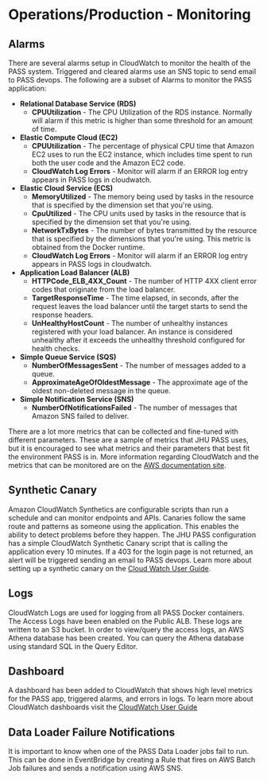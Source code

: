 # Operations/Production - Monitoring

## Alarms
There are several alarms setup in CloudWatch to monitor the health of the PASS system. Triggered and cleared alarms use
an SNS topic to send email to PASS devops. The following are a subset of Alarms to monitor the PASS application:

* **Relational Database Service (RDS)**
  * **CPUUtilization** - The CPU Utilization of the RDS instance. Normally will alarm if this metric is higher
    than some threshold for an amount of time.
* **Elastic Compute Cloud (EC2)**
  * **CPUUtilization** - The percentage of physical CPU time that Amazon EC2 uses to run the EC2 instance, which
    includes time spent to run both the user code and the Amazon EC2 code.
  * **CloudWatch Log Errors** - Monitor will alarm if an ERROR log entry appears in PASS logs in cloudwatch.
* **Elastic Cloud Service (ECS)**
  * **MemoryUtilized** - The memory being used by tasks in the resource that is specified by the dimension set that
    you're using.
  * **CpuUtilized** - The CPU units used by tasks in the resource that is specified by the dimension set that you're
    using.
  * **NetworkTxBytes** - The number of bytes transmitted by the resource that is specified by the dimensions that you're
    using. This metric is obtained from the Docker runtime.
  * **CloudWatch Log Errors** - Monitor will alarm if an ERROR log entry appears in PASS logs in cloudwatch.
* **Application Load Balancer (ALB)**
  * **HTTPCode_ELB_4XX_Count** - The number of HTTP 4XX client error codes that originate from the load balancer.
  * **TargetResponseTime** - The time elapsed, in seconds, after the request leaves the load balancer until the target
  starts to send the response headers.
  * **UnHealthyHostCount** - The number of unhealthy instances registered with your load balancer. An instance is 
  considered unhealthy after it exceeds the unhealthy threshold configured for health checks.
* **Simple Queue Service (SQS)**
  * **NumberOfMessagesSent** - The number of messages added to a queue.
  * **ApproximateAgeOfOldestMessage** - The approximate age of the oldest non-deleted message in the queue.
* **Simple Notification Service (SNS)**
  * **NumberOfNotificationsFailed** - The number of messages that Amazon SNS failed to deliver.

There are a lot more metrics that can be collected and fine-tuned with different parameters. These are a sample of 
metrics that JHU PASS uses, but it is encouraged to see what metrics and their parameters that best fit the environment
PASS is in. More information regarding CloudWatch and the metrics that can be monitored are on the 
[AWS documentation site](https://docs.aws.amazon.com/). 

## Synthetic Canary
Amazon CloudWatch Synthetics are configurable scripts than run a schedule and can monitor endpoints and APIs. Canaries 
follow the same route and patterns as someone using the application. This enables the ability to detect problems before
they happen. The JHU PASS configuration has a simple CloudWatch Synthetic Canary script that is calling the application
every 10 minutes. If a 403 for the login page is not returned, an alert will be triggered sending an email to PASS
devops. Learn more about setting up a synthetic canary on the [Cloud Watch User Guide](https://docs.aws.amazon.com/AmazonCloudWatch/latest/monitoring/CloudWatch_Synthetics_Canaries.html).

## Logs
CloudWatch Logs are used for logging from all PASS Docker containers. The Access Logs have been enabled on the Public 
ALB. These logs are written to an S3 bucket. In order to view/query the access logs, an AWS Athena database has been 
created. You can query the Athena database using standard SQL in the Query Editor.

## Dashboard
A dashboard has been added to CloudWatch that shows high level metrics for the PASS app, triggered alarms, and errors in
logs. To learn more about CloudWatch dashboards visit the [CloudWatch User Guide](https://docs.aws.amazon.com/AmazonCloudWatch/latest/monitoring/CloudWatch_Dashboards.html.)

## Data Loader Failure Notifications
It is important to know when one of the PASS Data Loader jobs fail to run. This can be done in EventBridge by creating
a Rule that fires on AWS Batch Job failures and sends a notification using AWS SNS.